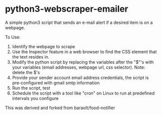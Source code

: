 # python3-webscraper-emailer 
A simple python3 script that sends an e-mail alert if a desired item is on a webpage.

To Use:

1. Identify the webpage to scrape
2. Use the Inspector feature in a web browser to find the CSS element that the text resides in. 
3. Modify the python script by replacing the variables after the "$"'s with your variables (email addresses, webpage url, css selector). Note: delete the $'s
4. Provide your sender account email address credentials, the script is pre-configured with gmail smtp information 
5. Run the script, test
6. Schedule the script with a tool like "cron" on Linux to run at predefined intervals you configure

This was derived and forked from baraolt/food-notifier


